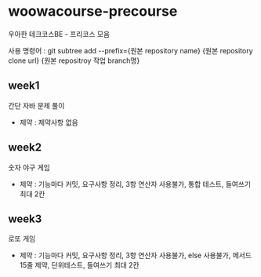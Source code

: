 # woowacourse-precourse
우아한 테크코스BE - 프리코스 모음

사용 명령어 : git subtree add --prefix={원본 repository name} {원본 repository clone url} {원본 repositroy 작업 branch명}

## week1
간단 자바 문제 풀이
- 제약 : 제약사항 없음

## week2
숫자 야구 게임
- 제약 : 기능마다 커밋, 요구사항 정리, 3항 연산자 사용불가, 통합 테스트, 들여쓰기 최대 2칸

## week3
로또 게임
- 제약 : 기능마다 커밋, 요구사항 정리, 3항 연산자 사용불가, else 사용불가, 메서드 15줄 제약, 단위테스트, 들여쓰기 최대 2칸
